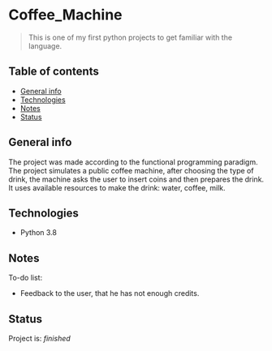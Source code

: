 # Coffee_Machine
> This is one of my first python projects to get familiar with the language.

## Table of contents
* [General info](#general-info)
* [Technologies](#technologies)
* [Notes](#notes)
* [Status](#status)

## General info
The project was made according to the functional programming paradigm. 
The project simulates a public coffee machine, after choosing the type of drink, the machine asks the user to insert coins and then prepares the drink.
It uses available resources to make the drink: water, coffee, milk. 

## Technologies
* Python 3.8

## Notes
To-do list:
* Feedback to the user, that he has not enough credits.

## Status
Project is: _finished_

